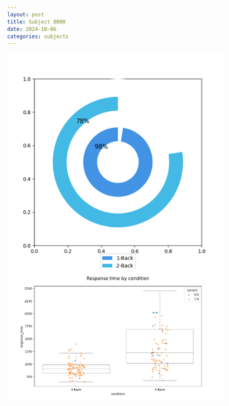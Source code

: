 ```yaml
---
layout: post
title: Subject 8000
date: 2024-10-06
categories: subjects
---
```


![](data/8000/run-5/8000_accuracy_by_condition.png)
![](data/8000/run-5/8000_response_time_by_condition.png)
